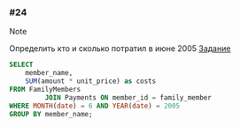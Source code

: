 ### \#24
> [!NOTE]
> Определить кто и сколько потратил в июне 2005
[Задание](https://sql-academy.org/ru/trainer/tasks/24)
```sql
SELECT
    member_name,
    SUM(amount * unit_price) as costs
FROM FamilyMembers
         JOIN Payments ON member_id = family_member
WHERE MONTH(date) = 6 AND YEAR(date) = 2005
GROUP BY member_name;
```

